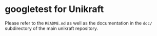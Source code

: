 googletest for Unikraft
===================

Please refer to the `README.md` as well as the documentation in the `doc/`
subdirectory of the main unikraft repository.
